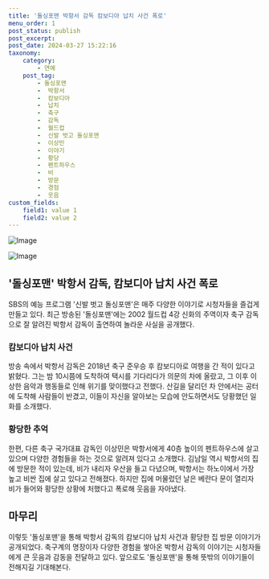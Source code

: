 ```yaml
---
title: '돌싱포맨 박항서 감독 캄보디아 납치 사건 폭로'
menu_order: 1
post_status: publish
post_excerpt: 
post_date: 2024-03-27 15:22:16
taxonomy:
    category:
        - 연예
    post_tag:
        - 돌싱포맨
        -  박항서
        -  캄보디아
        -  납치
        -  축구
        -  감독
        -  월드컵
        -  신발 벗고 돌싱포맨
        -  이상민
        -  이야기
        -  황당
        -  펜트하우스
        -  비
        -  방문
        -  경험
        -  웃음
custom_fields:
    field1: value 1
    field2: value 2
---
```


![Image](https://mimgnews.pstatic.net/image/109/2024/03/26/0005044251_001_20240327011208300.png?type=w540)

![Image](https://ssl.pstatic.net/mimgnews/image/109/2024/03/26/0005044251_002_20240327011208379.jpg?type=w540)

## '돌싱포맨' 박항서 감독, 캄보디아 납치 사건 폭로
SBS의 예능 프로그램 '신발 벗고 돌싱포맨'은 매주 다양한 이야기로 시청자들을 즐겁게 만들고 있다. 최근 방송된 '돌싱포맨'에는 2002 월드컵 4강 신화의 주역이자 축구 감독으로 잘 알려진 박항서 감독이 출연하여 놀라운 사실을 공개했다. 
### 캄보디아 납치 사건
방송 속에서 박항서 감독은 2018년 축구 준우승 후 캄보디아로 여행을 간 적이 있다고 밝혔다. 그는 밤 10시쯤에 도착하여 택시를 기다리다가 의문의 차에 올랐고, 그 이후 이상한 음악과 행동들로 인해 위기를 맞이했다고 전했다. 산길을 달리던 차 안에서는 공터에 도착해 사람들이 반겼고, 이들이 자신을 알아보는 모습에 안도하면서도 당황했던 일화를 소개했다.
### 황당한 추억
한편, 다른 축구 국가대표 감독인 이상민은 박항서에게 40층 높이의 펜트하우스에 살고 있으며 다양한 경험들을 하는 것으로 알려져 있다고 소개했다. 김남일 역시 박항서의 집에 방문한 적이 있는데, 비가 내리자 우산을 들고 다녔으며, 박항서는 하노이에서 가장 높고 비싼 집에 살고 있다고 전해졌다. 하지만 집에 머물렀던 날은 베란다 문이 열리자 비가 들어와 황당한 상황에 처했다고 폭로해 웃음을 자아냈다.
## 마무리
이렇듯 '돌싱포맨'을 통해 박항서 감독의 캄보디아 납치 사건과 황당한 집 방문 이야기가 공개되었다. 축구계의 명장이자 다양한 경험을 쌓아온 박항서 감독의 이야기는 시청자들에게 큰 웃음과 감동을 전달하고 있다. 앞으로도 '돌싱포맨'을 통해 뜻밖의 이야기들이 전해지길 기대해본다.
